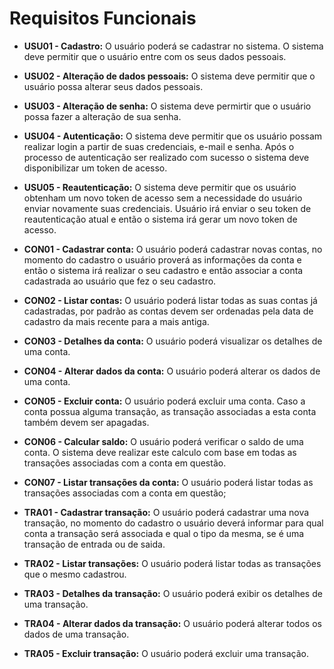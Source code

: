 # Requisitos Funcionais

- **USU01 - Cadastro:** O usuário poderá se cadastrar no sistema. O sistema deve permitir que o usuário entre com os seus dados pessoais.

- **USU02 - Alteração de dados pessoais:** O sistema deve permitir que o usuário possa alterar seus dados pessoais.

- **USU03 - Alteração de senha:** O sistema deve permirtir que o usuário possa fazer a alteração de sua senha.

- **USU04 - Autenticação:** O sistema deve permitir que os usuário possam realizar login a partir de suas credenciais, e-mail e senha. Após o processo de autenticação ser realizado com sucesso o sistema deve disponibilizar um token de acesso.

- **USU05 - Reautenticação:** O sistema deve permitir que os usuário obtenham um novo token de acesso sem a necessidade do usuário enviar novamente suas credenciais. Usuário irá enviar o seu token de reautenticação atual e então o sistema irá gerar um novo token de acesso.

- **CON01 - Cadastrar conta:** O usuário poderá cadastrar novas contas, no momento do cadastro o usuário proverá as informações da conta e então o sistema irá realizar o seu cadastro e então associar a conta cadastrada ao usuário que fez o seu cadastro.

- **CON02 - Listar contas:** O usuário poderá listar todas as suas contas já cadastradas, por padrão as contas devem ser ordenadas pela data de cadastro da mais recente para a mais antiga.

- **CON03 - Detalhes da conta:** O usuário poderá visualizar os detalhes de uma conta.

- **CON04 - Alterar dados da conta:** O usuário poderá alterar os dados de uma conta.

- **CON05 - Excluir conta:** O usuário poderá excluir uma conta. Caso a conta possua alguma transação, as transação associadas a esta conta também devem ser apagadas.

- **CON06 - Calcular saldo:** O usuário poderá verificar o saldo de uma conta. O sistema deve realizar este calculo com base em todas as transações associadas com a conta em questão.

- **CON07 - Listar transações da conta:** O usuário poderá listar todas as transações associadas com a conta em questão;

- **TRA01 - Cadastrar transação:** O usuário poderá cadastrar uma nova transação, no momento do cadastro o usuário deverá informar para qual conta a transação será associada e qual o tipo da mesma, se é uma transação de entrada ou de saida.

- **TRA02 - Listar transações:** O usuário poderá listar todas as transações que o mesmo cadastrou.

- **TRA03 - Detalhes da transação:** O usuário poderá exibir os detalhes de uma transação.

- **TRA04 - Alterar dados da transação:** O usuário poderá alterar todos os dados de uma transação.

- **TRA05 - Excluir transação:** O usuário poderá excluir uma transação.